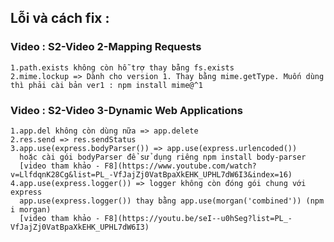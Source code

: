 ## Lỗi và cách fix :

### Video : S2-Video 2-Mapping Requests
    1.path.exists không còn hỗ trợ thay bằng fs.exists
    2.mime.lockup => Dành cho version 1. Thay bằng mime.getType. Muốn dùng thì phải cài bản ver1 : npm install mime@^1
### Video : S2-Video 3-Dynamic Web Applications
    1.app.del không còn dùng nữa => app.delete
    2.res.send => res.sendStatus
    3.app.use(express.bodyParser()) => app.use(express.urlencoded())
      hoặc cài gói bodyParser để sử dụng riêng npm install body-parser 
      [video tham khảo - F8](https://www.youtube.com/watch?v=LlfdqnK28Cg&list=PL_-VfJajZj0VatBpaXkEHK_UPHL7dW6I3&index=16)
    4.app.use(express.logger()) => logger không còn đóng gói chung với express 
      app.use(express.logger()) thay bằng app.use(morgan('combined')) (npm i morgan)
      [video tham khảo - F8](https://youtu.be/seI--u0hSeg?list=PL_-VfJajZj0VatBpaXkEHK_UPHL7dW6I3)
            
